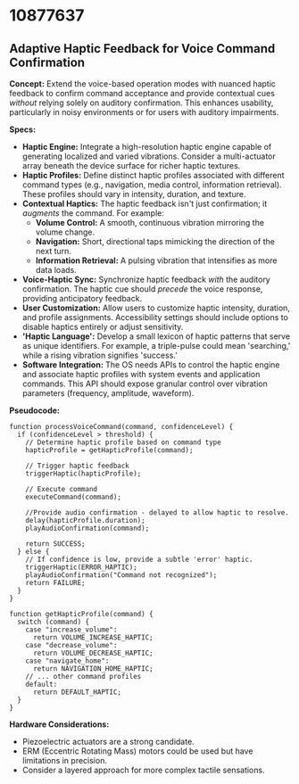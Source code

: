 # 10877637

## Adaptive Haptic Feedback for Voice Command Confirmation

**Concept:** Extend the voice-based operation modes with nuanced haptic feedback to confirm command acceptance and provide contextual cues *without* relying solely on auditory confirmation. This enhances usability, particularly in noisy environments or for users with auditory impairments.

**Specs:**

*   **Haptic Engine:** Integrate a high-resolution haptic engine capable of generating localized and varied vibrations. Consider a multi-actuator array beneath the device surface for richer haptic textures.
*   **Haptic Profiles:** Define distinct haptic profiles associated with different command types (e.g., navigation, media control, information retrieval). These profiles should vary in intensity, duration, and texture.
*   **Contextual Haptics:**  The haptic feedback isn't just confirmation; it *augments* the command. For example:
    *   **Volume Control:** A smooth, continuous vibration mirroring the volume change.
    *   **Navigation:**  Short, directional taps mimicking the direction of the next turn.
    *   **Information Retrieval:**  A pulsing vibration that intensifies as more data loads.
*   **Voice-Haptic Sync:**  Synchronize haptic feedback *with* the auditory confirmation. The haptic cue should *precede* the voice response, providing anticipatory feedback.
*   **User Customization:** Allow users to customize haptic intensity, duration, and profile assignments.  Accessibility settings should include options to disable haptics entirely or adjust sensitivity.
*   **'Haptic Language':** Develop a small lexicon of haptic patterns that serve as unique identifiers.  For example, a triple-pulse could mean 'searching,' while a rising vibration signifies 'success.'
*   **Software Integration:**  The OS needs APIs to control the haptic engine and associate haptic profiles with system events and application commands.  This API should expose granular control over vibration parameters (frequency, amplitude, waveform).

**Pseudocode:**

```
function processVoiceCommand(command, confidenceLevel) {
  if (confidenceLevel > threshold) {
    // Determine haptic profile based on command type
    hapticProfile = getHapticProfile(command);

    // Trigger haptic feedback
    triggerHaptic(hapticProfile);

    // Execute command
    executeCommand(command);

    //Provide audio confirmation - delayed to allow haptic to resolve.
    delay(hapticProfile.duration);
    playAudioConfirmation(command);

    return SUCCESS;
  } else {
    // If confidence is low, provide a subtle 'error' haptic.
    triggerHaptic(ERROR_HAPTIC);
    playAudioConfirmation("Command not recognized");
    return FAILURE;
  }
}

function getHapticProfile(command) {
  switch (command) {
    case "increase_volume":
      return VOLUME_INCREASE_HAPTIC;
    case "decrease_volume":
      return VOLUME_DECREASE_HAPTIC;
    case "navigate_home":
      return NAVIGATION_HOME_HAPTIC;
    // ... other command profiles
    default:
      return DEFAULT_HAPTIC;
  }
}
```

**Hardware Considerations:**

*   Piezoelectric actuators are a strong candidate.
*   ERM (Eccentric Rotating Mass) motors could be used but have limitations in precision.
*   Consider a layered approach for more complex tactile sensations.